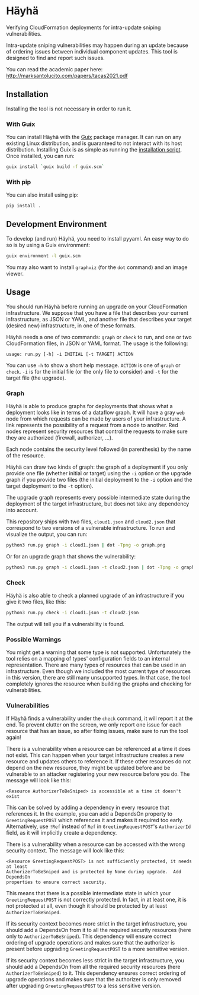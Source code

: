 Häyhä
=====

Verifying CloudFormation deployments for intra-update sniping vulnerabilities.

Intra-update sniping vulnerabilities may happen during an update because of
ordering issues between individual component updates.  This tool is designed
to find and report such issues.

You can read the academic paper here: http://marksantolucito.com/papers/tacas2021.pdf

Installation
------------

Installing the tool is not necessary in order to run it.

### With Guix

You can install Häyhä with the [Guix](https://guix.gnu.org) package manager.
It can run on any existing Linux distribution, and is guaranteed to not
interact with its host distribution. Installing Guix is as simple as running
the [installation script](https://git.savannah.gnu.org/cgit/guix.git/plain/etc/guix-install.sh).
Once installed, you can run:

```bash
guix install `guix build -f guix.scm`
```

### With pip

You can also install using pip:

```bash
pip install .
```

Development Environment
-----------------------

To develop (and run) Häyhä, you need to install pyyaml.  An easy way to do so
is by using a Guix environment:

```bash
guix environment -l guix.scm
```

You may also want to install `graphviz` (for the `dot` command) and an image
viewer.

Usage
-----

You should run Häyhä before running an upgrade on your CloudFormation
infrastructure.  We suppose that you have a file that describes your
current infrastructure, as JSON or YAML, and another file that describes your
target (desired new) infrastructure, in one of these formats.

Häyhä needs a one of two commands: `graph` or `check` to run, and one or
two CloudFormation files, in JSON or YAML format.  The usage is the following:

```
usage: run.py [-h] -i INITIAL [-t TARGET] ACTION
```

You can use `-h` to show a short help message.  `ACTION` is one of `graph` or
`check`.  `-i` is for the initial file (or the only file to consider) and
`-t` for the target file (the upgrade).

### Graph

Häyhä is able to produce graphs for deployments that shows what a deployment
looks like in terms of a dataflow graph.  It will have a gray `web` node
from which requests can be made by users of your infrastructure.  A link
represents the possibility of a request from a node to another.  Red nodes
represent security resources that control the requests to make sure they are
authorized (firewall, authorizer, ...).

Each node contains the security level followed (in parenthesis) by the
name of the resource.

Häyhä can draw two kinds of graph: the graph of a deployment if you only provide
one file (whether initial or target) using the `-i` option or the upgrade graph
if you provide two files (the initial deployment to the `-i` option and the
target deployment to the `-t` option).

The upgrade graph represents every possible intermediate state during the
deployment of the target infrastructure, but does not take any dependency
into account.

This repository ships with two files, `cloud1.json` and `cloud2.json` that
correspond to two versions of a vulnerable infrastructure.  To run and
visualize the output, you can run:

```bash
python3 run.py graph -i cloud1.json | dot -Tpng -o graph.png
```

Or for an upgrade graph that shows the vulnerability:

```bash
python3 run.py graph -i cloud1.json -t cloud2.json | dot -Tpng -o graph.png
```

### Check

Häyhä is also able to check a planned upgrade of an infrastructure if you give
it two files, like this:

```bash
python3 run.py check -i cloud1.json -t cloud2.json
```

The output will tell you if a vulnerability is found.

### Possible Warnings

You might get a warning that some type is not supported.  Unfortunately the
tool relies on a mapping of types' configuration fields to an internal
representation.  There are many types of resources that can be used in an
infrastructure.  Even though we included the most current type of resources
in this version, there are still many unsupported types.  In that case, the
tool completely ignores the resource when building the graphs and checking
for vulnerabilities.

### Vulnerabilities

If Häyhä finds a vulnerability under the `check` command, it will report it
at the end.  To prevent clutter on the screen, we only report one issue for
each resource that has an issue, so after fixing issues, make sure to run the
tool again!

There is a vulnerability when a resource can be referenced at a time it does
not exist.  This can happen when your target infrastructure creates a new
resource and updates others to reference it.  If these other resources do not
depend on the new resource, they might be updated before and be vulnerable to
an attacker registering your new resource before you do.  The message will
look like this:

```
<Resource AuthorizerToBeSniped> is accessible at a time it doesn't exist
```

This can be solved by adding a dependency in every resource that references
it.  In the example, you can add a DependsOn property to `GreetingRequestPOST`
which references it and makes it required too early.  Alternatively, use
`!Ref` instead of `Ref` in `GreetingRequestPOST`'s  `AuthorizerId` field, as
it will implicitly create a dependency.

There is a vulnerability when a resource can be accessed with the wrong security
context.  The message will look like this:

```
<Resource GreetingRequestPOST> is not sufficiently protected, it needs at least
AuthorizerToBeSniped and is protected by None during upgrade.  Add DependsOn
properties to ensure correct security.
```

This means that there is a possible intermediate state in which your `GreetingRequestPOST`
is not correctly protected.  In fact, in at least one, it is not protected at
all, even though it should be protected by at least `AuthorizerToBeSniped`.

If its security context becomes more strict in the target infrastructure, you
should add a DependsOn from it to all the required security resources (here
only to `AuthorizerToBeSniped`).  This dependency will ensure correct ordering
of upgrade operations and makes sure that the authorizer is present before upgrading
`GreetingRequestPOST` to a more sensitive version.

If its security context becomes less strict in the target infrastructure, you
should add a DependsOn from all the required security resources (here
`AuthorizerToBeSniped`) to it.  This dependency ensures correct ordering of
upgrade operations and makes sure that the authorizer is only removed after
upgrading `GreetingRequestPOST` to a less sensitive version.
